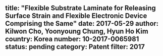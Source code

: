 title: "Flexible Substrate Laminate for Releasing Surface Strain and Flexible Electronic Device Comprising the Same"
date: 2017-05-29
author: Kilwon Cho, Yoonyoung Chung, Hyun Ho Kim
country: Korea
number: 10-2017-0065981
status: pending
category: Patent
filter: 2017
---